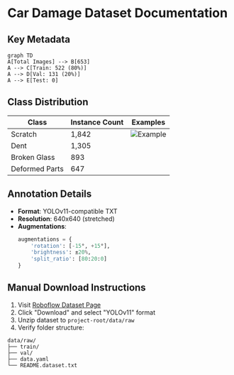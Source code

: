 # Car Damage Dataset Documentation

## Key Metadata

```mermaid
graph TD
A[Total Images] --> B[653]
A --> C[Train: 522 (80%)]
A --> D[Val: 131 (20%)]
A --> E[Test: 0]
```

## Class Distribution

| Class          | Instance Count | Examples                                                 |
| -------------- | -------------- | -------------------------------------------------------- |
| Scratch        | 1,842          | ![Example](https://transform.roboflow.com/.../thumb.jpg) |
| Dent           | 1,305          |                                                          |
| Broken Glass   | 893            |                                                          |
| Deformed Parts | 647            |                                                          |

## Annotation Details

- **Format**: YOLOv11-compatible TXT
- **Resolution**: 640x640 (stretched)
- **Augmentations**:
  ```python
  augmentations = {
      'rotation': [-15°, +15°],
      'brightness': ±20%,
      'split_ratio': [80:20:0]
  }
  ```

## Manual Download Instructions

1. Visit [Roboflow Dataset Page](https://universe.roboflow.com/shashidhar-patil/car-damage-dataset/dataset/15)
2. Click "Download" and select "YOLOv11" format
3. Unzip dataset to `project-root/data/raw`
4. Verify folder structure:

```
data/raw/
├── train/
├── val/
├── data.yaml
└── README.dataset.txt
```

```

```
